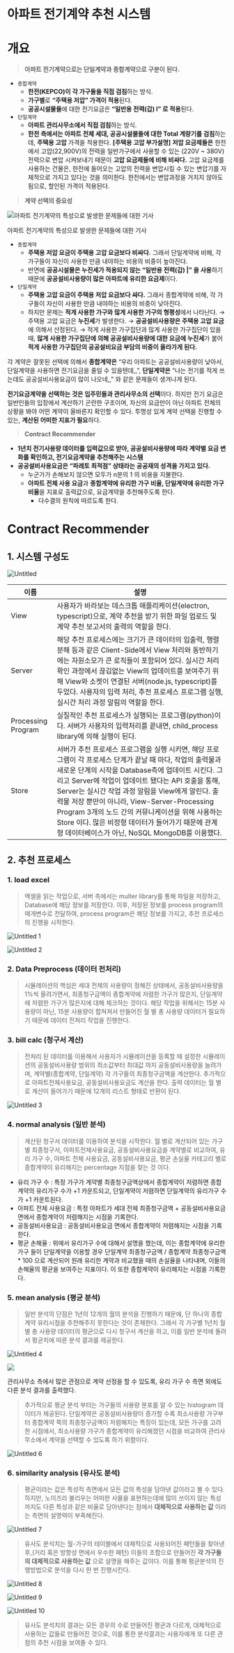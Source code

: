 # 아파트 전기계약 추천 시스템

# 개요

> **아파트 전기계약으로는 단일계약과 종합계약으로 구분이 된다.**

- `종합계약`
  - **한전(KEPCO)이 각 가구들을 직접 검침**하는 방식.
  - **가구별**로 **“주택용 저압” 가격이 적용**된다.
  - **공공시설물들**에 대한 전기요금은 **“일반용 전력(갑) I” 로 적용**된다.
- `단일계약`
  - **아파트 관리사무소에서 직접 검침**하는 방식.
  - **한전 측에서는 아파트 전체 세대, 공공시설물들에 대한 Total 계량기를 검침**하는데, **주택용 고압** 가격을 적용한다.
    **[주택용 고압 부가설명]** **저압 요금제들은** 한전에서 고압(22,900V)의 전력을 일반가구에서 사용할 수 있는 (220V ~ 380V) 전력으로 변압 시켜보내기 때문이 **고압 요금제들에 비해 비싸다.**
    고압 요금제를 사용하는 건물은, 한전에 들어오는 고압의 전력을 변압시킬 수 있는 변압기를 자체적으로 가지고 있다는 것을 의미한다. 한전에서는 변압과정을 거치지 않아도 됨으로, 할인된 가격이 적용된다.

> **계약 선택의 중요성**

![아파트 전기계약의 특성으로 발생한 문제들에 대한 기사](https://user-images.githubusercontent.com/52296323/155925474-ee1c84f4-9cda-40b8-aeef-fbc15466c84d.png)

아파트 전기계약의 특성으로 발생한 문제들에 대한 기사

- `종합계약`
  - **주택용 저압 요금이 주택용 고압 요금보다 비싸다.** 그래서 단일계약에 비해, 각 가구들이 자신이 사용한 만큼 내야하는 비용의 비중이 높아진다.
  - 반면에 **공공시설물은 누진세가 적용되지 않는 “일반용 전력(갑) |” 을 사용**하기 때문에 **공공설비사용량이 많은 아파트에 유리한 요금제**이다.
- `단일계약`
  - **주택용 고압 요금이 주택용 저압 요금보다 싸다.** 그래서 종합계약에 비해, 각 가구들이 자신이 사용한 만큼 내야하는 비용의 비중이 낮아진다.
  - 하지만 문제는 **적게 사용한 가구와 많게 사용한 가구의 형평성**에서 나타난다.
    → 주택용 고압 요금은 **누진세**가 발생한다.
    → **공공설비사용량은 주택용 고압 요금**에 의해서 산정된다.
    → 적게 사용한 가구집단과 많게 사용한 가구집단이 있을 때, **많게 사용한 가구집단에 의해 공공설비사용량에 대한 요금에 누진세**가 붙어 **적게 사용한 가구집단의 공공설비요금 부담의 비중이 올라가게 된다.**

각 계약은 잘못된 선택에 의해서 **종합계약은** “우리 아파트는 공공설비사용량이 낮아서, 단일계약을 사용하면 전기요금을 줄일 수 있을텐데,,”, **단일계약은** “나는 전기를 적게 쓰는데도 공공설비사용요금이 많이 나오네,,” 와 같은 문제들이 생겨나게 된다.

**전기요금계약을 선택하는 것은 입주민들과 관리사무소의 선택**이다. 하지만 전기 요금은 일반인들의 입장에서 계산하기 곤란한 구조이며, 자신의 요금만이 아닌 아파트 전체의 상황을 봐야 어떤 계약이 올바른지 확인할 수 있다. 투명성 있게 계약 선택을 진행할 수 있는, **계산된 어떠한 지표가 필요**하다.

> **Contract Recommender**

- **1년치 전기사용량 데이터를 입력값으로 받아, 공공설비사용량에 따라 계약별 요금 변화를 확인하고, 전기요금계약을 추천해주는 시스템**
- **공공설비사용요금은 “파레토 최적점” 상태라는 공공재의 성격을 가지고 있다.**
  - 누군가가 손해보지 않으면 모두가 n분의 1 의 비용을 지불한다.
  - **아파트 전체 사용 요금**과 **종합계약에 유리한 가구 비율, 단일계약에 유리한 가구 비율**을 지표로 출력값으로, 요금계약을 추천해주도록 한다.
    - 다수결의 원칙에 따르도록 한다.

# Contract Recommender

## 1. 시스템 구성도

![Untitled](https://user-images.githubusercontent.com/52296323/155935230-fcf609b5-f54b-40ea-ad6e-359cce7be0d9.png)

| 이름 | 설명 |
| --- | --- |
| View | 사용자가 바라보는 데스크톱 애플리케이션(electron, typescript)으로, 계약 추천을 받기 위한 파일 업로드 및 계약 추천 보고서의 출력의 역할을 한다. |
| Server | 해당 추천 프로세스에는 크기가 큰 데이터의 입출력, 행렬분해 등과 같은 Client-Side에서 View 처리와 동반하기에는 자원소모가 큰 로직들이 포함되어 있다. 실시간 처리 확인 과정에서 끊김없는 View의 업데이트를 보여주기 위해 View와 소켓이 연결된 서버(node.js, typescript)를 두었다. 사용자의 입력 처리, 추천 프로세스 프로그램 실행, 실시간 처리 과정 알림의 역할을 한다. |
| Processing Program | 실질적인 추천 프로세스가 실행되는 프로그램(python)이다. 서버가 사용자의 입력처리를 끝내면, child_process library에 의해 실행이 된다. |
| Store | 서버가 추천 프로세스 프로그램을 실행 시키면, 해당 프로그램이 각 프로세스 단계가 끝날 때 마다, 작업의 출력물과 새로운 단계의 시작을 Database측에 업데이트 시킨다. 그리고 Server에 작업이 업데이트 됐다는 API 호출을 통해, Server는 실시간 작업 과정 알림을 View에게 알린다. 출력물 저장 뿐만이 아니라, View-Server-Processing Program 3개의 노드 간의 커뮤니케이션을 위해 사용하는 Store 이다. 많은 비정형 데이터가 들어가기 때문에 관계형 데이터베이스가 아닌, NoSQL MongoDB를 이용했다. |

## 2. 추천 프로세스

### 1. load excel

> 엑셀을 읽는 작업으로, 서버 측에서는 multer library를 통해 파일을 저장하고, Database에 해당 정보를 저장한다. 이후, 저장된 정보를 process program의 매개변수로 전달하여, process program은 해당 정보를 가지고, 추천 프로세스의 진행을 시작한다.

![Untitled 1](https://user-images.githubusercontent.com/52296323/155935253-07b265d3-26d2-4357-a7a7-f598a00ad26d.png)

![Untitled 2](https://user-images.githubusercontent.com/52296323/155935271-8b1b5209-1cf0-4e6a-8975-e31bafe32b7b.png)

### 2. Data Preprocess (데이터 전처리)

> 시뮬레이션의 핵심은 세대 전체의 사용량이 정해진 상태에서, 공동설비사용량을 1%씩 올려가면서, 최종청구금액이 종합계약에 저렴한 가구가 많은지, 단일계약에 저렴한 가구가 많은지에 대해 체크하는 것이다. 해당 작업을 위해서는 15분 사용량이 아닌, 15분 사용량이 합쳐져서 만들어진 월 별 총 사용량 데이터가 필요하기 때문에 데이터 전처리 작업을 진행한다.

### 3. bill calc (청구서 계산)

> 전처리 된 데이터를 이용해서 사용자가 시뮬레이션을 등록할 때 설정한 시뮬레이션의 공동설비사용량 범위의 최소값부터 최대값 까지 공동설비사용량을 늘려가며, 계약별(종합계약, 단일계약) 각 가구들의 최종청구금액을 계산한다. 추가적으로 아파트전체사용요금, 공동설비사용요금도 계산을 한다. 출력 데이터는 월 별로 계산이 들어가기 때문에 12개의 리스트 형태로 반환이 된다.

![Untitled 3](https://user-images.githubusercontent.com/52296323/155935281-4431f43c-4f4c-4d13-9492-5f20508947d3.png)

### 4. normal analysis (일반 분석)

> 계산된 청구서 데이터를 이용하여 분석을 시작한다. 월 별로 계산되어 있는 가구별 최종청구서, 아파트전체사용요금, 공동설비사용요금을 계약별로 비교하여, 유리 가구 수, 아파트 전체 사용요금, 공동설비사용요금, 평균 손실율 카테고리 별로 종합계약이 유리해지는 percentage 지점을 찾는 것 이다.

- 유리 가구 수 : 특정 가구가 계약별 최종청구금액상에서 종합계약이 저렴하면 종합계약의 유리가구 수가 +1 카운트되고, 단일계약이 저렴하면 단일계약의 유리가구 수가 +1 카운트된다.
- 아파트 전체 사용요금 : 특정 아파트가 세대 전체 최종청구금액 + 공동설비사용요금 면에서 종합계약이 저렴해지는 시점을 기록한다.
- 공동설비사용요금 : 공동설비사용요금 면에서 종합계약이 저렴해지는 시점을 기록한다.
- 평균 손해율 : 위에서 유리가구 수에 대해서 설명을 했는데, 이는 종합계약에 유리한 가구 들이 단일계약을 이용할 경우 단일계약 최종청구금액 / 종합계약 최종청구금액 \* 100 으로 계산되어 원래 유리한 계약과 비교했을 때의 손실율을 나타내며, 이들의 손해율의 평균을 보여주는 지표이다. 이 또한 종합계약이 유리해지는 시점을 기록한다.

### 5. mean analysis (평균 분석)

> 일반 분석의 단점은 1년의 12개의 월의 분석을 진행하기 때문에, 단 하나의 종합계약 유리시점을 추천해주지 못한다는 것이 존재한다. 그래서 각 가구별 1년치 월 별 총 사용량 데이터의 평균으로 다시 청구서 계산을 하고, 이를 일반 분석에 돌려서 평균치에 따른 분석 결과를 제공한다.

![Untitled 4](https://user-images.githubusercontent.com/52296323/155935293-fd60e296-6ed2-43f2-925d-e6d3cfddf187.png)

![](https://user-images.githubusercontent.com/52296323/155935300-da5d66c3-233a-4181-a914-e8314e2caf30.png)

관리사무소 측에서 많은 관점으로 계약 선정을 할 수 있도록, 유리 가구 수 측면 외에도 다른 분석 결과를 출력했다.

> 추가적으로 평균 분석 부터는 가구들의 사용량 분포를 알 수 있는 histogram 데이터가 제공된다. 단일계약은 공동설비사용량이 증가할 수록 최소사용량 가구부터 종합계약 쪽의 최종청구금액이 저렴해지는 특징이 있는데, 모든 가구를 고려한 시점에서, 최소사용량 가구가 종합계약이 유리해졌던 시점을 비교하여 관리사무소에서 계약을 선택할 수 있도록 하기 위함이다.

![Untitled 6](https://user-images.githubusercontent.com/52296323/155935347-50b3cb85-5a46-4090-bfa4-b576616d87be.png)

### 6. similarity analysis (유사도 분석)

> 평균이라는 값은 특성적 측면에서 모든 값의 특성을 담아낸 값이라고 볼 수 있다. 하지만, 노이즈라 불리우는 어떠한 사물을 표현하는데에 많이 쓰이지 않는 특성 까지도 다른 특성과 같은 비율로 담아낸다는 점에서 **대체적으로 사용하는 값** 이라는 측면의 설명력이 부족해진다.

![Untitled 7](https://user-images.githubusercontent.com/52296323/155935357-c2b38ce3-2870-4847-82d2-1cfdbd988676.png)

> 유사도 분석치는 월-가구의 테이블에서 대체적으로 사용되어진 패턴들을 찾아낸 후,(거리 혹은 방향성 면에서 우수한 패턴) 이들의 조합으로 만들어진 **각 가구들의 대체적으로 사용하는 값** 으로 설명을 해주는 값이다. 이를 통해 평균분석의 진행방법으로 분석을 다시 한 번 진행시킨다.

![Untitled 8](https://user-images.githubusercontent.com/52296323/155935363-8879c49b-b079-4957-b5fc-be2e3faaea68.png)

![Untitled 9](https://user-images.githubusercontent.com/52296323/155935373-1463350a-3d66-49d2-b3fa-847e6fb9e928.png)

![Untitled 10](https://user-images.githubusercontent.com/52296323/155935387-fc7398c2-9ef4-49d9-8ead-a4b45c21a5fe.png)

> 유사도 분석치의 결과는 모든 경우의 수로 만들어진 평균과 다르게, 대체적으로 사용하는 값들로 만들어진 것으로, 이를 통한 분석결과는 사용자에게 또 다른 관점의 추천 시점을 보여줄 수 있다.
